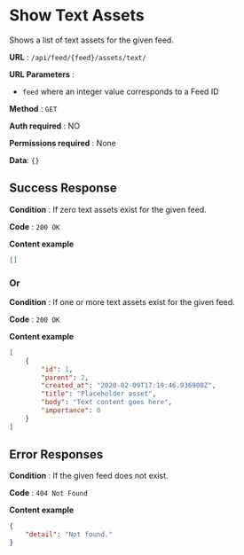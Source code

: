 # Show Text Assets

Shows a list of text assets for the given feed.

**URL** : `/api/feed/{feed}/assets/text/`

**URL Parameters** :

- `feed` where an integer value corresponds to a Feed ID

**Method** : `GET`

**Auth required** : NO

**Permissions required** : None

**Data**: `{}`

## Success Response

**Condition** : If zero text assets exist for the given feed.

**Code** : `200 OK`

**Content example**

```json
[]
```

### Or

**Condition** : If one or more text assets exist for the given feed.

**Code** : `200 OK`

**Content example**

```json
[
    {
        "id": 1,
        "parent": 2,
        "created_at": "2020-02-09T17:19:46.936900Z",
        "title": "Placeholder asset",
        "body": "Text content goes here",
        "importance": 0
    }
]
```

## Error Responses

**Condition** : If the given feed does not exist.

**Code** : `404 Not Found`

**Content example**

```json
{
    "detail": "Not found."
}
```
